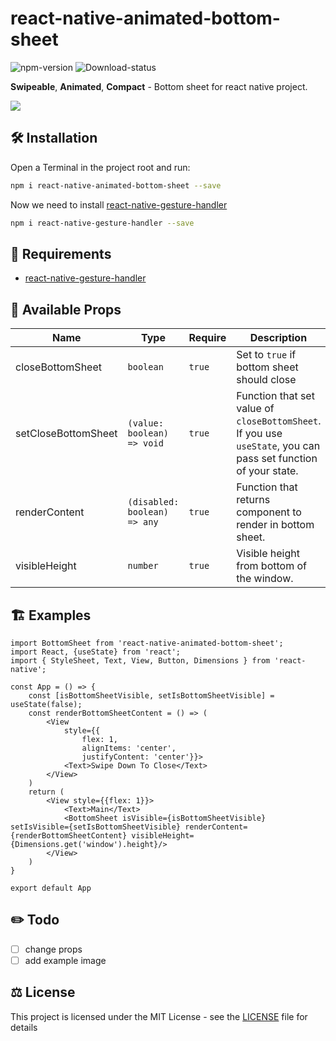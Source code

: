 # react-native-animated-bottom-sheet
![npm-version](https://img.shields.io/npm/v/react-native-animated-bottom-sheet)
![Download-status](https://img.shields.io/npm/dm/react-native-animated-bottom-sheet)

**Swipeable**, **Animated**, **Compact** - Bottom sheet for react native project.

<img src="https://cdn.nextgov.com/media/img/upload/2020/10/19/NGspace20201019/860x394.jpg">

## 🛠 Installation
Open a Terminal in the project root and run:
```sh
npm i react-native-animated-bottom-sheet --save
```
Now we need to install [react-native-gesture-handler](https://github.com/software-mansion/react-native-gesture-handler)
```sh
npm i react-native-gesture-handler --save
```

## 📝 Requirements
- [react-native-gesture-handler](https://github.com/software-mansion/react-native-gesture-handler)

## 🧬 Available Props
|Name|Type|Require|Description|
|---|---|---|---|
|closeBottomSheet|`boolean`|`true`|Set to `true` if bottom sheet should close|
|setCloseBottomSheet|`(value: boolean) => void`|`true`|Function that set value of `closeBottomSheet`. If you use `useState`, you can pass set function of your state.|
|renderContent|`(disabled: boolean) => any`|`true`|Function that returns component to render in bottom sheet.|
|visibleHeight|`number`|`true`|Visible height from bottom of the window.|

## 🏗 Examples
```tsx
import BottomSheet from 'react-native-animated-bottom-sheet';
import React, {useState} from 'react';
import { StyleSheet, Text, View, Button, Dimensions } from 'react-native';

const App = () => {
    const [isBottomSheetVisible, setIsBottomSheetVisible] = useState(false);
    const renderBottomSheetContent = () => (
        <View 
            style={{
                flex: 1, 
                alignItems: 'center', 
                justifyContent: 'center'}}>
            <Text>Swipe Down To Close</Text>
        </View>
    )
    return (
        <View style={{flex: 1}}>
            <Text>Main</Text>
            <BottomSheet isVisible={isBottomSheetVisible} setIsVisible={setIsBottomSheetVisible} renderContent={renderBottomSheetContent} visibleHeight={Dimensions.get('window').height}/>
        </View>
    )
}

export default App
```
## ✏️ Todo
- [ ] change props
- [ ] add example image

## ⚖️ License
This project is licensed under the MIT License - see the [LICENSE](https://github.com/postmelee/react-native-animated-bottom-sheet/blob/main/LICENSE) file for details

